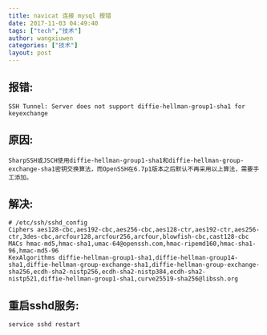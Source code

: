 ```yaml
---
title: navicat 连接 mysql 报错
date: 2017-11-03 04:49:40
tags: ["tech","技术"]
author: wangxiuwen
categories: ["技术"]
layout: post
---
```


## 报错:

	SSH Tunnel: Server does not support diffie-hellman-group1-sha1 for keyexchange

## 原因:

	SharpSSH或JSCH使用diffie-hellman-group1-sha1和diffie-hellman-group-exchange-sha1密钥交换算法，而OpenSSH在6.7p1版本之后默认不再采用以上算法，需要手工添加。
	
## 解决:

	# /etc/ssh/sshd_config
	Ciphers aes128-cbc,aes192-cbc,aes256-cbc,aes128-ctr,aes192-ctr,aes256-ctr,3des-cbc,arcfour128,arcfour256,arcfour,blowfish-cbc,cast128-cbc
	MACs hmac-md5,hmac-sha1,umac-64@openssh.com,hmac-ripemd160,hmac-sha1-96,hmac-md5-96
	KexAlgorithms diffie-hellman-group1-sha1,diffie-hellman-group14-sha1,diffie-hellman-group-exchange-sha1,diffie-hellman-group-exchange-sha256,ecdh-sha2-nistp256,ecdh-sha2-nistp384,ecdh-sha2-nistp521,diffie-hellman-group1-sha1,curve25519-sha256@libssh.org

## 重启sshd服务:

	service sshd restart